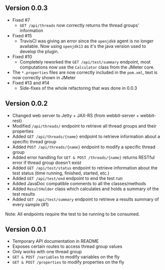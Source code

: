 ## Version 0.0.3

* Fixed #7
    * `GET /api/threads` now correctly returns the thread groups' information
* Fixed #15
    * TravisCI was giving an error since the `openjdk8` agent is no longer available. Now using `openjdk13` as it's the java version used to develop the plugin.
* Fixed #10
    * Completely reworked the `GET /api/test/summary` endpoint, most computations now use the `Calculator` class from the JMeter core.
* The `*.properties` files are now correctly included in the `pom.xml`, text is now correctly shown in JMeter
* Fixed #13 and #14
    * Side-fixes of the whole refactoring that was done in 0.0.3

## Version 0.0.2

* Changed web server to Jetty + JAX-RS (from webbit-server + webbit-rest)
* Modified `/api/threads/` endpoint to retrieve all thread groups and their properties
* Added `GET /api/threads/{name}` endpoint to retrieve information about a specific thread group
* Added `POST /api/threads/{name}` endpoint to modify a specific thread group
* Added error handling for `GET & POST /threads/{name}` returns RESTful error if thread group doesn't exist
* Added `GET /api/test/status` endpoint to retrieve information about the test status (time running, finished, started, etc.)
* Added `GET /api/test/end` endpoint to end the test run
* Added JavaDoc compatible comments to all the classes/methods
* Added `ResultHolder` class which calculates and holds a summary of the test results
* Added `GET /api/test/summary` endpoint to retrieve a results summary of every sample (#1)


Note: All endpoints require the test to be running to be consumed.
## Version 0.0.1

* Temporary API documentation in README
* Exposes certain routes to access thread group values
* Only works with one thread group
* `GET & POST /variables` to modify variables on the fly
* `GET & POST /properties` to modify properties on the fly
  